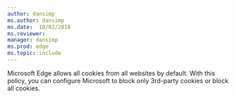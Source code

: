 ```yaml
---
author: dansimp
ms.author: dansimp
ms.date:  10/02/2018
ms.reviewer: 
manager: dansimp
ms.prod: edge
ms.topic: include
---
```


Microsoft Edge allows all cookies from all websites by default.  With this policy, you can configure Microsoft to block only 3rd-party cookies or block all cookies. 
